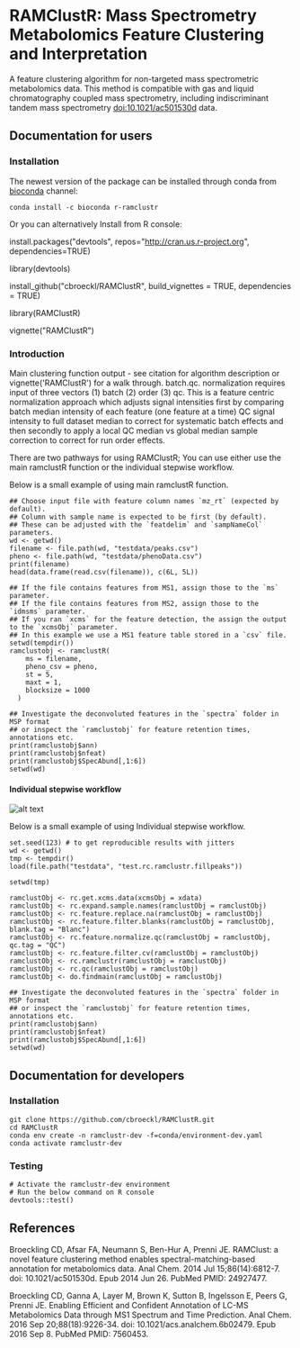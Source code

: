 # RAMClustR: Mass Spectrometry Metabolomics Feature Clustering and Interpretation
A feature clustering algorithm for non-targeted mass spectrometric metabolomics data. This method is compatible with gas and liquid chromatography coupled mass spectrometry, including indiscriminant tandem mass spectrometry <doi:10.1021/ac501530d> data.

## Documentation for users

### Installation
The newest version of the package can be installed through conda from [bioconda](https://anaconda.org/bioconda/r-ramclustr) channel:

```
conda install -c bioconda r-ramclustr
```

Or you can alternatively Install from R console:

install.packages("devtools", repos="http://cran.us.r-project.org", dependencies=TRUE)

library(devtools)

install_github("cbroeckl/RAMClustR", build_vignettes = TRUE, dependencies = TRUE)

library(RAMClustR)

vignette("RAMClustR")

### Introduction
Main clustering function output - see citation for algorithm description or vignette('RAMClustR') for a walk through. batch.qc. normalization requires input of three vectors (1) batch (2) order (3) qc. This is a feature centric normalization approach which adjusts signal intensities first by comparing batch median intensity of each feature (one feature at a time) QC signal intensity to full dataset median to correct for systematic batch effects and then secondly to apply a local QC median vs global median sample correction to correct for run order effects.

There are two pathways for using RAMClustR; You can use either use the main ramclustR function or the individual stepwise workflow. 

Below is a small example of using main ramclustR function.
```
## Choose input file with feature column names `mz_rt` (expected by default).
## Column with sample name is expected to be first (by default).
## These can be adjusted with the `featdelim` and `sampNameCol` parameters.
wd <- getwd()
filename <- file.path(wd, "testdata/peaks.csv")
pheno <- file.path(wd, "testdata/phenoData.csv") 
print(filename)
head(data.frame(read.csv(filename)), c(6L, 5L))

## If the file contains features from MS1, assign those to the `ms` parameter.
## If the file contains features from MS2, assign those to the `idmsms` parameter.
## If you ran `xcms` for the feature detection, the assign the output to the `xcmsObj` parameter.
## In this example we use a MS1 feature table stored in a `csv` file.
setwd(tempdir())
ramclustobj <- ramclustR(
    ms = filename,
    pheno_csv = pheno,
    st = 5,
    maxt = 1,
    blocksize = 1000
  )

## Investigate the deconvoluted features in the `spectra` folder in MSP format
## or inspect the `ramclustobj` for feature retention times, annotations etc.
print(ramclustobj$ann)
print(ramclustobj$nfeat)
print(ramclustobj$SpecAbund[,1:6])
setwd(wd)
```

#### Individual stepwise workflow
![alt text](https://github.com/zargham-ahmad/RAMClustR/blob/issue_14/docs/ramclustR.png)

Below is a small example of using Individual stepwise workflow.
```
set.seed(123) # to get reproducible results with jitters
wd <- getwd()
tmp <- tempdir()
load(file.path("testdata", "test.rc.ramclustr.fillpeaks"))

setwd(tmp)

ramclustObj <- rc.get.xcms.data(xcmsObj = xdata)
ramclustObj <- rc.expand.sample.names(ramclustObj = ramclustObj)
ramclustObj <- rc.feature.replace.na(ramclustObj = ramclustObj)
ramclustObj <- rc.feature.filter.blanks(ramclustObj = ramclustObj, blank.tag = "Blanc")
ramclustObj <- rc.feature.normalize.qc(ramclustObj = ramclustObj, qc.tag = "QC")
ramclustObj <- rc.feature.filter.cv(ramclustObj = ramclustObj)
ramclustObj <- rc.ramclustr(ramclustObj = ramclustObj)
ramclustObj <- rc.qc(ramclustObj = ramclustObj)
ramclustObj <- do.findmain(ramclustObj = ramclustObj)

## Investigate the deconvoluted features in the `spectra` folder in MSP format
## or inspect the `ramclustobj` for feature retention times, annotations etc.
print(ramclustobj$ann)
print(ramclustobj$nfeat)
print(ramclustobj$SpecAbund[,1:6])
setwd(wd)
```

## Documentation for developers

### Installation
```
git clone https://github.com/cbroeckl/RAMClustR.git
cd RAMClustR
conda env create -n ramclustr-dev -f=conda/environment-dev.yaml
conda activate ramclustr-dev
```

### Testing
```
# Activate the ramclustr-dev environment
# Run the below command on R console
devtools::test()
```

## References
Broeckling CD, Afsar FA, Neumann S, Ben-Hur A, Prenni JE. RAMClust: a novel feature clustering method enables spectral-matching-based annotation for metabolomics data. Anal Chem. 2014 Jul 15;86(14):6812-7. doi: 10.1021/ac501530d. Epub 2014 Jun 26. PubMed PMID: 24927477.

Broeckling CD, Ganna A, Layer M, Brown K, Sutton B, Ingelsson E, Peers G, Prenni JE. Enabling Efficient and Confident Annotation of LC-MS Metabolomics Data through MS1 Spectrum and Time Prediction. Anal Chem. 2016 Sep 20;88(18):9226-34. doi: 10.1021/acs.analchem.6b02479. Epub 2016 Sep 8. PubMed PMID: 7560453.

